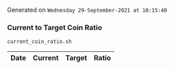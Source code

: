 Generated on `Wednesday 29-September-2021 at 10:15:40`

### Current to Target Coin Ratio
`current_coin_ratio.sh`

Date|Current|Target|Ratio
---|---|---|---
